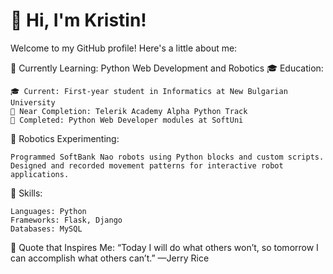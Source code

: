 # 👋 Hi, I'm Kristin!

Welcome to my GitHub profile! Here's a little about me:

🌱 Currently Learning: Python Web Development and Robotics
🎓 Education:

    🎓 Current: First-year student in Informatics at New Bulgarian University
    🏁 Near Completion: Telerik Academy Alpha Python Track
    🥇 Completed: Python Web Developer modules at SoftUni

🤖 Robotics Experimenting:

    Programmed SoftBank Nao robots using Python blocks and custom scripts.
    Designed and recorded movement patterns for interactive robot applications.

💼 Skills:

    Languages: Python
    Frameworks: Flask, Django
    Databases: MySQL

🌟 Quote that Inspires Me:
“Today I will do what others won’t, so tomorrow I can accomplish what others can’t.” —Jerry Rice
